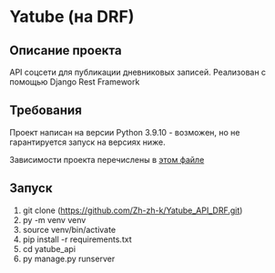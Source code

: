 # Yatube (на DRF)

## Описание проекта

API cоцсети для публикации дневниковых записей. Реализован с помощью Django Rest Framework

## Требования

Проект написан на версии Python 3.9.10 - возможен, но не гарантируется запуск на версиях ниже.

Зависимости проекта перечислены в [этом файле](https://github.com/Zh-zh-k/Yatube_API_DRF/blob/b8fc577b083b6598ab7565002a3d026fb84a9835/requirements.txt)

## Запуск

1. git clone (https://github.com/Zh-zh-k/Yatube_API_DRF.git)
2. py -m venv venv
3. source venv/bin/activate
4. pip install -r requirements.txt
5. cd yatube_api
6. py manage.py runserver

